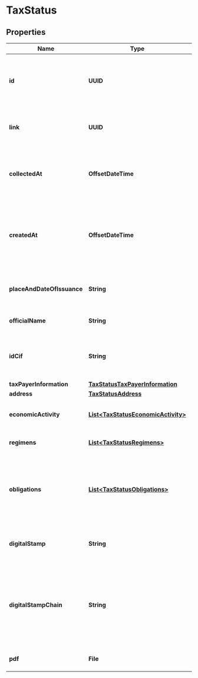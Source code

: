 

# TaxStatus


## Properties

| Name | Type | Description | Notes |
|------------ | ------------- | ------------- | -------------|
|**id** | **UUID** | Unique identifier created by Belvo used to reference the current Tax Status. |  [optional] |
|**link** | **UUID** | The Link ID that the tax status is associated with. |  [optional] |
|**collectedAt** | **OffsetDateTime** | The ISO-8601 timestamp when the data point was collected. |  |
|**createdAt** | **OffsetDateTime** | The ISO-8601 timestamp of when the data point was last updated in Belvo&#39;s database. |  [optional] |
|**placeAndDateOfIssuance** | **String** | The place and date of that the tax status was issued. |  [optional] |
|**officialName** | **String** | The name of the person or business. |  [optional] |
|**idCif** | **String** | The taxpayer&#39;s *Cédula de Identificación Fiscal* (CIF) ID. |  [optional] |
|**taxPayerInformation** | [**TaxStatusTaxPayerInformation**](TaxStatusTaxPayerInformation.md) |  |  [optional] |
|**address** | [**TaxStatusAddress**](TaxStatusAddress.md) |  |  [optional] |
|**economicActivity** | [**List&lt;TaxStatusEconomicActivity&gt;**](TaxStatusEconomicActivity.md) | A list of economic activity objects.  |  [optional] |
|**regimens** | [**List&lt;TaxStatusRegimens&gt;**](TaxStatusRegimens.md) | A list of regimen objects.  |  [optional] |
|**obligations** | [**List&lt;TaxStatusObligations&gt;**](TaxStatusObligations.md) | Details regarding a business&#39;s obligations.  ℹ️ For non-business accounts, this field will return empty.  |  [optional] |
|**digitalStamp** | **String** | The validation certificate of the document. |  [optional] |
|**digitalStampChain** | **String** | A data chain containing the basic structure of a fiscal digital check.  - 🇲🇽 Mexico: Comprobante Fiscal Digital por Internet (CFDI)  |  [optional] |
|**pdf** | **File** | Tax status PDF as a binary string. |  |




